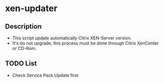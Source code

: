 xen-updater
===========
## Description
* This script update automatically Citrix XEN-Server version.
* It's do not upgrade, this process must be done through Citrix XenCenter or CD-Rom.

## TODO List
* Check Service Pack Update first
